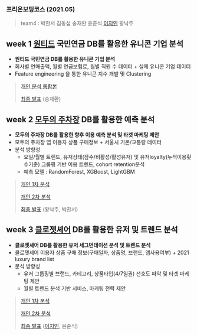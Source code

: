 ### 프리온보딩코스 (2021.05)
> team4 : 박찬서 김동섭 송재환 윤준식 [이지인](https://github.com/ttobaegi?tab=repositories) 황낙주 
### 

## week 1 [원티드](https://www.wanted.co.kr/) 국민연금 DB를 활용한 유니콘 기업 분석
* **원티드 국민연금 DB를 활용한 유니콘 기업 분석**
* 회사별 연매출액, 월별 연금보험료, 월별 직원 수 데이터 + 실제 유니콘 기업 데이터
* Feature engineering 을 통한 유니콘 지수 개발 및 Clustering
> [개인 분석 통합본](https://nbviewer.jupyter.org/github/ttobaegi/team4_wanted_onboarding/blob/main/Inprocess/Jiin_onboarding_week1_analysis_v.0.1.ipynb)
> 
> [최종 발표](https://nbviewer.jupyter.org/github/ttobaegi/team4_wanted_onboarding/blob/main/Team4_onboarding_week1_analysis.ipynb) (송재환) 

## week 2 [모두의 주차장](https://www.moduparking.com/) DB를 활용한 예측 분석
* **모두의 주차장 DB를 활용한 향후 이용 예측 분석 및 타겟 마케팅 제안**
* 모두의 주차장 앱 이용자 상품 구매정보 + 서울시 기온/교통량 데이터
* 분석 방향성 
  * 요일/월별 트렌드, 유저상태(잠수/비활성/활성유저) 및 유저loyalty(누적이용횟수기준) 그룹핑 기반 이용 트렌드, cohort retention분석
  * 예측 모델 : RandomForest, XGBoost, LightGBM
> [개인 1차 분석](https://nbviewer.jupyter.org/github/ttobaegi/team4_wanted_onboarding/blob/main/Inprocess/Jiin_onboarding_week2_analysis_v.0.1.ipynb)
> 
> [개인 2차 분석](https://nbviewer.jupyter.org/github/ttobaegi/team4_wanted_onboarding/blob/main/Inprocess/Jiin_onboarding_week2_analysis_v.1.0.ipynb)
> 
> [최종 발표](https://nbviewer.jupyter.org/github/ttobaegi/team4_wanted_onboarding/blob/main/Team4_onboarding_week2_analysis.ipynb) (황낙주, 박찬서)

### 

## week 3 [클로젯셰어](https://www.closetshare.com/theclozet/main/index) DB를 활용한 유저 및 트렌드 분석
* **클로젯셰어 DB를 활용한 유저 세그먼테이션 분석 및 트렌드 분석**
* 클로젯셰어 이용자 상품 구매 정보(구매일자, 상품명, 브랜드, 앱사용여부) + 2021 luxury brand list 
* 분석 방향성 
  * 유저 그룹핑별 브랜드, 카테고리, 상품타입(4/7일권) 선호도 파악 및 타겟 마케팅 제안
  * 월별 트렌드 분석 기반 서비스, 마케팅 전략 제안
> 
> [개인 1차 분석](https://nbviewer.jupyter.org/github/ttobaegi/team4_wanted_onboarding/blob/main/Inprocess/Jiin_onboarding_week3_analysis_v.0.1.ipynb)
> 
> [개인 2차 분석](https://nbviewer.jupyter.org/github/ttobaegi/team4_wanted_onboarding/blob/main/Inprocess/Jiin_onboarding_week3_analysis_v.2.0.ipynb)
> 
> [최종 발표](https://nbviewer.jupyter.org/github/ttobaegi/team4_wanted_onboarding/blob/main/Team4_onboarding_week3_analysis.ipynb) ([이지인](https://github.com/ttobaegi?tab=repositories), 윤준식)
   
